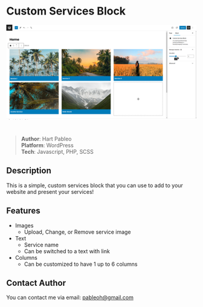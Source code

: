 # Custom Services Block

<img src="./services-block.png" style="margin-bottom: 25px;">

> **Author**: Hart Pableo  
> **Platform**: WordPress  
> **Tech**: Javascript, PHP, SCSS

## Description

This is a simple, custom services block that you can use to add to your website and present your services!

## Features

- Images
  - Upload, Change, or Remove service image
- Text
  - Service name
  - Can be switched to a text with link
- Columns
  - Can be customized to have 1 up to 6 columns
  
## Contact Author

You can contact me via email: pableoh@gmail.com